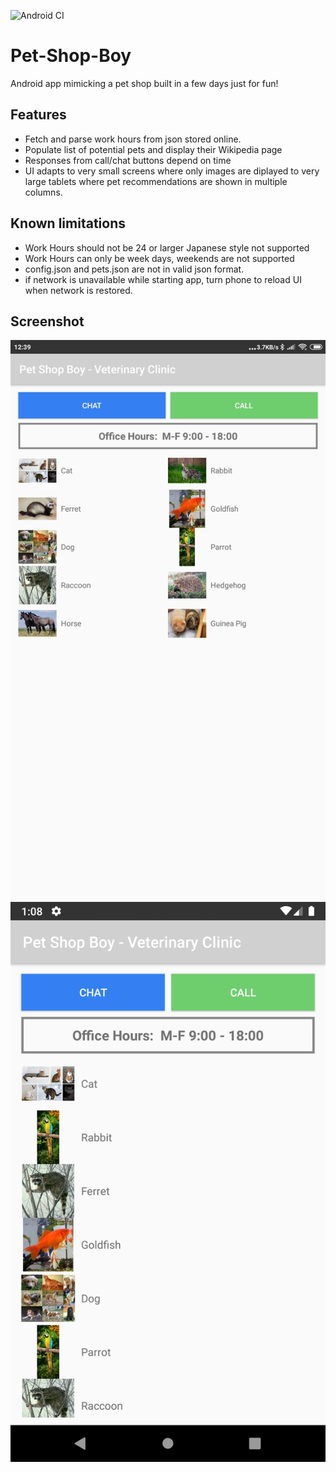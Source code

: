 ![Android CI](https://github.com/simonsso/Pet-Shop-Boy/workflows/Android%20Pull%20Request%20&%20Master%20CI/badge.svg?branch=master)

# Pet-Shop-Boy
Android app mimicking a pet shop built in a few days just for fun!
## Features
* Fetch and parse work hours from json stored online.
* Populate list of potential pets and display their Wikipedia page
* Responses from call/chat buttons depend on time
* UI adapts to very small screens where only images are diplayed to very large tablets where pet recommendations are shown in multiple columns.

## Known limitations
* Work Hours should not be 24 or larger Japanese style not supported
* Work Hours can only be week days, weekends are not supported
* config.json and pets.json  are not in valid json format.
* if network is unavailable while starting app, turn phone to reload UI when network is restored.

## Screenshot
![Screenshot fablet](Screenshot_2020-02-12-12-39-32-642_net.thesimson.petshopboy.jpg)
![Screenshot phone](Screenshot_1581480520.png)
